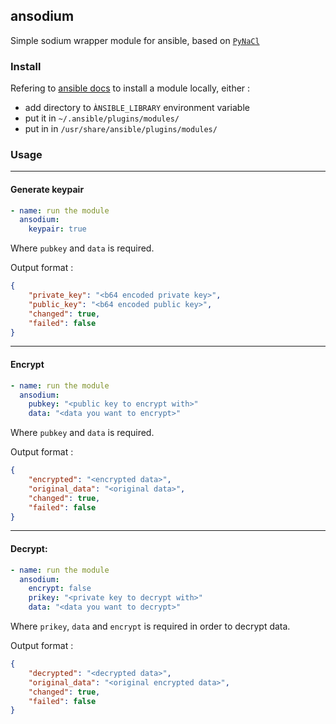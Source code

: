 ## ansodium
Simple sodium wrapper module for ansible, based on [`PyNaCl`](https://pynacl.readthedocs.io/en/stable/)



### Install

Refering to [ansible docs](https://docs.ansible.com/ansible/latest/dev_guide/developing_locally.html#adding-a-module-locally) to install a module locally, either :

- add directory to `ÀNSIBLE_LIBRARY` environment variable
- put it in  `~/.ansible/plugins/modules/`
- put in in `/usr/share/ansible/plugins/modules/`


### Usage

---

#### Generate keypair
```yaml
- name: run the module
  ansodium:
    keypair: true
```

Where `pubkey` and `data` is required.

Output format : 
```json
{
    "private_key": "<b64 encoded private key>",
    "public_key": "<b64 encoded public key>",
    "changed": true,
    "failed": false
}
```

---
#### Encrypt

```yaml
- name: run the module
  ansodium:
    pubkey: "<public key to encrypt with>"
    data: "<data you want to encrypt>"
```

Where `pubkey` and `data` is required.

Output format : 
```json
{
    "encrypted": "<encrypted data>",
    "original_data": "<original data>",
    "changed": true,
    "failed": false
}
```

---
#### Decrypt:

```yaml
- name: run the module
  ansodium:
    encrypt: false 
    prikey: "<private key to decrypt with>"
    data: "<data you want to decrypt>"
```

Where `prikey`, `data` and `encrypt` is required in order to decrypt data.  

Output format : 
```json
{
    "decrypted": "<decrypted data>",
    "original_data": "<original encrypted data>",
    "changed": true,
    "failed": false
}
```